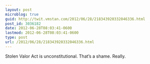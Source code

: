 ```yaml
---
layout: post
microblog: true
guid: http://twit.vmstan.com/2012/06/28/218343920332046336.html
post_id: 3036182
date: 2012-06-28T08:03:41-0600
lastmod: 2012-06-28T08:03:41-0600
type: post
url: /2012/06/28/218343920332046336.html
---
```

Stolen Valor Act is unconstitutional. That’s a shame. Really.
